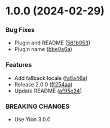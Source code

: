 # 1.0.0 (2024-02-29)


### Bug Fixes

* Plugin and README ([561b953](https://github.com/boutdecode/i18n/commit/561b9534809f210fa949f91175f54c212dd38441))
* Plugin name ([bbe0a6a](https://github.com/boutdecode/i18n/commit/bbe0a6af2348e08fa198c3e2f962af3d5d9a49b4))


### Features

* Add fallback locale ([fa6a46a](https://github.com/boutdecode/i18n/commit/fa6a46a3b08c1b976219d1147dc9d00e4b7a481a))
* Release 2.0.0 ([ff254aa](https://github.com/boutdecode/i18n/commit/ff254aa8793773bc8259c7f4e2a002ea89fb1ef2))
* Update README ([af95e24](https://github.com/boutdecode/i18n/commit/af95e244bd05ae981ecc411e6d953f07e7ef5bf5))


### BREAKING CHANGES

* Use Yion 3.0.0
